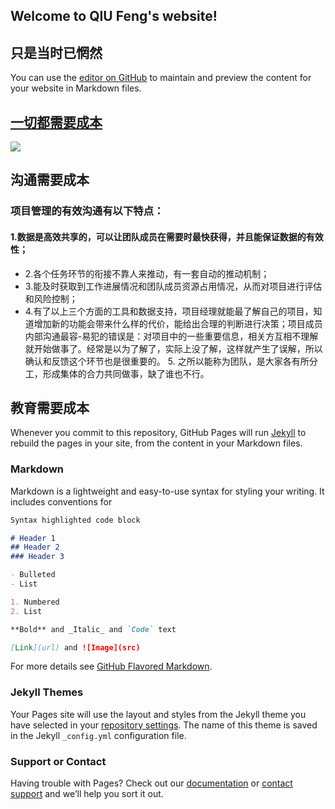 ## Welcome to QIU Feng's website!

## 只是当时已惘然
You can use the [editor on GitHub](https://github.com/fengyeluojinmengweiting/fengyeluojinmengweiting.github.io/edit/master/index.md) to maintain and preview the content for your website in Markdown files.
##  [一切都需要成本](http://www.jianshu.com/p/0dbb4a8f66e9)
![](http://img.ivsky.com/img/tupian/pre/201106/29/chouxiang_goutong-064.jpg)

## 沟通需要成本
### 项目管理的有效沟通有以下特点：
#### 1.数据是高效共享的，可以让团队成员在需要时最快获得，并且能保证数据的有效性；
- 2.各个任务环节的衔接不靠人来推动，有一套自动的推动机制；
- 3.能及时获取到工作进展情况和团队成员资源占用情况，从而对项目进行评估和风险控制；
- 4.有了以上三个方面的工具和数据支持，项目经理就能最了解自己的项目，知道增加新的功能会带来什么样的代价，能给出合理的判断进行决策；项目成员内部沟通最容-易犯的错误是：对项目中的一些重要信息，相关方互相不理解就开始做事了。经常是以为了解了，实际上没了解，这样就产生了误解，所以确认和反馈这个环节也是很重要的。 5. 之所以能称为团队，是大家各有所分工，形成集体的合力共同做事，缺了谁也不行。

## 教育需要成本


Whenever you commit to this repository, GitHub Pages will run [Jekyll](https://jekyllrb.com/) to rebuild the pages in your site, from the content in your Markdown files.

### Markdown

Markdown is a lightweight and easy-to-use syntax for styling your writing. It includes conventions for

```markdown
Syntax highlighted code block

# Header 1
## Header 2
### Header 3

- Bulleted
- List

1. Numbered
2. List

**Bold** and _Italic_ and `Code` text

[Link](url) and ![Image](src)
```

For more details see [GitHub Flavored Markdown](https://guides.github.com/features/mastering-markdown/).

### Jekyll Themes

Your Pages site will use the layout and styles from the Jekyll theme you have selected in your [repository settings](https://github.com/fengyeluojinmengweiting/fengyeluojinmengweiting.github.io/settings). The name of this theme is saved in the Jekyll `_config.yml` configuration file.

### Support or Contact

Having trouble with Pages? Check out our [documentation](https://help.github.com/categories/github-pages-basics/) or [contact support](https://github.com/contact) and we’ll help you sort it out.
